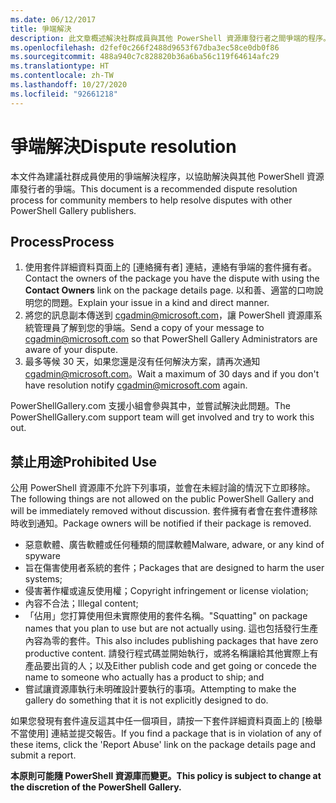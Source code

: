 ```yaml
---
ms.date: 06/12/2017
title: 爭端解決
description: 此文章概述解決社群成員與其他 PowerShell 資源庫發行者之間爭端的程序。
ms.openlocfilehash: d2fef0c266f2488d9653f67dba3ec58ce0db0f86
ms.sourcegitcommit: 488a940c7c828820b36a6ba56c119f64614afc29
ms.translationtype: HT
ms.contentlocale: zh-TW
ms.lasthandoff: 10/27/2020
ms.locfileid: "92661218"
---
```

# <a name="dispute-resolution"></a><span data-ttu-id="a4200-103">爭端解決</span><span class="sxs-lookup"><span data-stu-id="a4200-103">Dispute resolution</span></span>

<span data-ttu-id="a4200-104">本文件為建議社群成員使用的爭端解決程序，以協助解決與其他 PowerShell 資源庫發行者的爭端。</span><span class="sxs-lookup"><span data-stu-id="a4200-104">This document is a recommended dispute resolution process for community members to help resolve disputes with other PowerShell Gallery publishers.</span></span>

## <a name="process"></a><span data-ttu-id="a4200-105">Process</span><span class="sxs-lookup"><span data-stu-id="a4200-105">Process</span></span>

1. <span data-ttu-id="a4200-106">使用套件詳細資料頁面上的 [連絡擁有者]  連結，連絡有爭端的套件擁有者。</span><span class="sxs-lookup"><span data-stu-id="a4200-106">Contact the owners of the package you have the dispute with using the **Contact Owners** link on the package details page.</span></span> <span data-ttu-id="a4200-107">以和善、適當的口吻說明您的問題。</span><span class="sxs-lookup"><span data-stu-id="a4200-107">Explain your issue in a kind and direct manner.</span></span>
1. <span data-ttu-id="a4200-108">將您的訊息副本傳送到 [cgadmin@microsoft.com](mailto:cgadmin@microsoft.com)，讓 PowerShell 資源庫系統管理員了解到您的爭端。</span><span class="sxs-lookup"><span data-stu-id="a4200-108">Send a copy of your message to [cgadmin@microsoft.com](mailto:cgadmin@microsoft.com) so that PowerShell Gallery Administrators are aware of your dispute.</span></span>
1. <span data-ttu-id="a4200-109">最多等候 30 天，如果您還是沒有任何解決方案，請再次通知 [cgadmin@microsoft.com](mailto:cgadmin@microsoft.com)。</span><span class="sxs-lookup"><span data-stu-id="a4200-109">Wait a maximum of 30 days and if you don't have resolution notify [cgadmin@microsoft.com](mailto:cgadmin@microsoft.com) again.</span></span>

<span data-ttu-id="a4200-110">PowerShellGallery.com 支援小組會參與其中，並嘗試解決此問題。</span><span class="sxs-lookup"><span data-stu-id="a4200-110">The PowerShellGallery.com support team will get involved and try to work this out.</span></span>

## <a name="prohibited-use"></a><span data-ttu-id="a4200-111">禁止用途</span><span class="sxs-lookup"><span data-stu-id="a4200-111">Prohibited Use</span></span>

<span data-ttu-id="a4200-112">公用 PowerShell 資源庫不允許下列事項，並會在未經討論的情況下立即移除。</span><span class="sxs-lookup"><span data-stu-id="a4200-112">The following things are not allowed on the public PowerShell Gallery and will be immediately removed without discussion.</span></span> <span data-ttu-id="a4200-113">套件擁有者會在套件遭移除時收到通知。</span><span class="sxs-lookup"><span data-stu-id="a4200-113">Package owners will be notified if their package is removed.</span></span>

- <span data-ttu-id="a4200-114">惡意軟體、廣告軟體或任何種類的間諜軟體</span><span class="sxs-lookup"><span data-stu-id="a4200-114">Malware, adware, or any kind of spyware</span></span>
- <span data-ttu-id="a4200-115">旨在傷害使用者系統的套件；</span><span class="sxs-lookup"><span data-stu-id="a4200-115">Packages that are designed to harm the user systems;</span></span>
- <span data-ttu-id="a4200-116">侵害著作權或違反使用權；</span><span class="sxs-lookup"><span data-stu-id="a4200-116">Copyright infringement or license violation;</span></span>
- <span data-ttu-id="a4200-117">內容不合法；</span><span class="sxs-lookup"><span data-stu-id="a4200-117">Illegal content;</span></span>
- <span data-ttu-id="a4200-118">「佔用」您打算使用但未實際使用的套件名稱。</span><span class="sxs-lookup"><span data-stu-id="a4200-118">"Squatting" on package names that you plan to use but are not actually using.</span></span> <span data-ttu-id="a4200-119">這也包括發行生產內容為零的套件。</span><span class="sxs-lookup"><span data-stu-id="a4200-119">This also includes publishing packages that have zero productive content.</span></span> <span data-ttu-id="a4200-120">請發行程式碼並開始執行，或將名稱讓給其他實際上有產品要出貨的人；以及</span><span class="sxs-lookup"><span data-stu-id="a4200-120">Either publish code and get going or concede the name to someone who actually has a product to ship; and</span></span>
- <span data-ttu-id="a4200-121">嘗試讓資源庫執行未明確設計要執行的事項。</span><span class="sxs-lookup"><span data-stu-id="a4200-121">Attempting to make the gallery do something that it is not explicitly designed to do.</span></span>

<span data-ttu-id="a4200-122">如果您發現有套件違反這其中任一個項目，請按一下套件詳細資料頁面上的 [檢舉不當使用] 連結並提交報告。</span><span class="sxs-lookup"><span data-stu-id="a4200-122">If you find a package that is in violation of any of these items, click the 'Report Abuse' link on the package details page and submit a report.</span></span>

<span data-ttu-id="a4200-123">**本原則可能隨 PowerShell 資源庫而變更。**</span><span class="sxs-lookup"><span data-stu-id="a4200-123">**This policy is subject to change at the discretion of the PowerShell Gallery.**</span></span>
